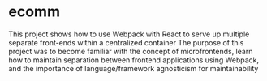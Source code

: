 # ecomm

This project shows how to use Webpack with React to serve up multiple separate front-ends within a centralized container
The purpose of this project was to become familiar with the concept of microfrontends, learn how to maintain separation between frontend applications using Webpack, and the importance of language/framework agnosticism for maintainability
